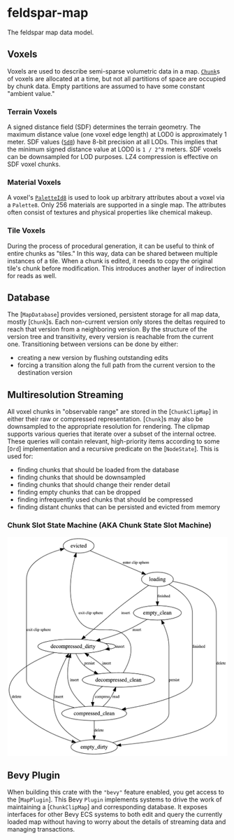 # feldspar-map

The feldspar map data model.

## Voxels

Voxels are used to describe semi-sparse volumetric data in a map. [`Chunk`](crate::Chunk)s of voxels are allocated at a
time, but not all partitions of space are occupied by chunk data. Empty partitions are assumed to have some constant
"ambient value."

### Terrain Voxels

A signed distance field (SDF) determines the terrain geometry. The maximum distance value (one voxel edge length) at LOD0 is
approximately 1 meter. SDF values ([`Sd8`](crate::Sd8)) have 8-bit precision at all LODs. This implies that the minimum
signed distance value at LOD0 is `1 / 2^8` meters. SDF voxels can be downsampled for LOD purposes. LZ4 compression is
effective on SDF voxel chunks.

### Material Voxels

A voxel's [`PaletteId8`](crate::PaletteId8) is used to look up arbitrary attributes about a voxel via a `Palette8`. Only 256
materials are supported in a single map. The attributes often consist of textures and physical properties like chemical
makeup.

### Tile Voxels

During the process of procedural generation, it can be useful to think of entire chunks as "tiles." In this way, data can be
shared between multiple instances of a tile. When a chunk is edited, it needs to copy the original tile's chunk before
modification. This introduces another layer of indirection for reads as well.

## Database

The [`MapDatabase`] provides versioned, persistent storage for all map data, mostly [`Chunk`]s. Each non-current version
only stores the deltas required to reach that version from a neighboring version. By the structure of the version tree and
transitivity, every version is reachable from the current one. Transitioning between versions can be done by either:

- creating a new version by flushing outstanding edits
- forcing a transition along the full path from the current version to the destination version

## Multiresolution Streaming

All voxel chunks in "observable range" are stored in the [`ChunkClipMap`] in either their raw or compressed representation.
[`Chunk`]s may also be downsampled to the appropriate resolution for rendering. The clipmap supports various queries that
iterate over a subset of the internal octree. These queries will contain relevant, high-priority items according to some
[`Ord`] implementation and a recursive predicate on the [`NodeState`]. This is used for:

- finding chunks that should be loaded from the database
- finding chunks that should be downsampled
- finding chunks that should change their render detail
- finding empty chunks that can be dropped
- finding infrequently used chunks that should be compressed
- finding distant chunks that can be persisted and evicted from memory

### Chunk Slot State Machine (AKA Chunk State Slot Machine)

![chunk_fsm](/assets/chunk_fsm.png)

## Bevy Plugin

When building this crate with the `"bevy"` feature enabled, you get access to the [`MapPlugin`]. This Bevy `Plugin`
implements systems to drive the work of maintaining a [`ChunkClipMap`] and corresponding database. It exposes interfaces for
other Bevy ECS systems to both edit and query the currently loaded map without having to worry about the details of
streaming data and managing transactions.
